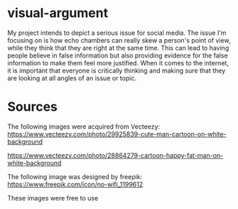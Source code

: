 # visual-argument

My project intends to depict a serious issue for social media. The issue I'm focusing on is how echo chambers can really skew a person's point of view, while they think that they are right at the same time. This can lead to having people believe in false information but also providing evidence for the false information to make them feel more justified. When it comes to the internet, it is important that everyone is critically thinking and making sure that they are looking at all angles of an issue or topic.

# Sources
The following images were acquired from Vecteezy:
https://www.vecteezy.com/photo/29925839-cute-man-cartoon-on-white-background

https://www.vecteezy.com/photo/28864279-cartoon-happy-fat-man-on-white-background

The following image was designed by freepik:
https://www.freepik.com/icon/no-wifi_1199612

These images were free to use
